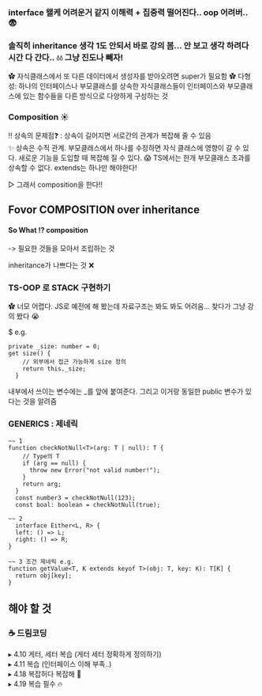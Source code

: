 ### interface 왤케 어려운거 같지 이해력 + 집중력 떨어진다.. oop 어려버.. 😨
### 솔직히 inheritance 생각 1도 안되서 바로 강의 봄... 안 보고 생각 하려다 시간 다 간다.. 💧💧 그냥 진도나 빼자!
✿ 자식클래스에서 또 다른 데이터에서 생성자를 받아오려면 super가 필요함
✿ 다형성: 하나의 인터페이스나 부모클래스를 상속한 자식클래스들이 인터페이스와 부모클래스에 있는 함수들을 다른 방식으로 다양하게 구성하는 것
### Composition ☀️
‼️ 상속의 문제점❓ : 상속이 길어지면 서로간의 관계가 복잡해 줄 수 있음 <br>
✨ 상속은 수직 관계. 부모클래스에서 하나를 수정하면 자식 클래스에 영향이 갈 수 있다. 새로운 기능을 도입할 때 복잡해 질 수 있다. 
😱 TS에서는 한개 부모클래스 초과를 상속할 수 없다. extends는 하나만 해야한다!

▷ 그래서 composition을 한다!! 
## Fovor COMPOSITION over inheritance

#### So What ⁉️ composition
-> 필요한 것들을 모아서 조립하는 것

inheritance가 나쁘다는 것 ❌

### TS-OOP 로 STACK 구현하기
✿ 너모 어렵다. JS로 예전에 해 봤는데 자료구조는 봐도 봐도 어려움... 찾다가 그냥 강의 봤다 😭

$ e.g. 
```
private _size: number = 0;
get size() {
    // 외부에서 접근 가능하게 size 정의
    return this._size;
  }
```

내부에서 쓰이는 변수에는 _를 앞에 붙여준다. 그리고 이거랑 동일한 public 변수가 있다는 것을 알려줌

### GENERICS : 제네릭

```
~~ 1
function checkNotNull<T>(arg: T | null): T {
    // Type의 T
    if (arg == null) {
      throw new Error("not valid number!");
    }
    return arg;
  }
  const number3 = checkNotNull(123);
  const boal: boolean = checkNotNull(true);
  
~~ 2
  interface Either<L, R> {
  left: () => L;
  right: () => R;
}

~~ 3 조건 제네릭 e.g.
function getValue<T, K extends keyof T>(obj: T, key: K): T[K] {
  return obj[key];
}
```

## 해야 할 것
### ☕️ 드림코딩 <br>
▸ 4.10 게터, 세터 복습 (게터 세터 정확하게 정의하기) <br>
▸ 4.11 복습 (인터페이스 이해 부족..) <br>
▸ 4.18 복잡허다 복잡해 🥲 <br>
▸ 4.19 복습 필수 🔥 <br>
